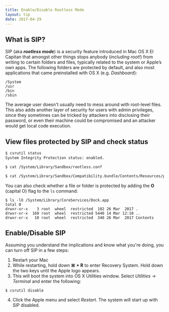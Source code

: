 ```yaml
---
title: Enable/Disable Rootless Mode
layout: tip
date: 2017-04-29
---
```


## What is SIP?

SIP (aka _**rootless mode**_) is a security feature introduced in Mac OS X El Capitan that amongst other things stops anybody (_including root!_) from writing to certain folders and files, typically related to the system or Apple’s own apps. The following folders are protected by default, and also most applications that came preinstalled with OS X (e.g. _Dashboard_):
```
/System
/usr
/bin
/sbin
```

The average user doesn't usually need to mess around with root-level files. This also adds another layer of security for users with admin privileges, since they sometimes can be tricked by attackers into disclosing their password, or even their machine could be compromised and an attacker would get local code execution.

## View files protected by SIP  and check status
```bash
$ csrutil status
System Integrity Protection status: enabled.

$ cat /System/Library/Sandbox/rootless.conf

$ cat /System/Library/Sandbox/Compatibility.bundle/Contents/Resources/paths
```

You can also check whether a file or folder is protected by adding the **O** (capital O) flag to the ```ls``` command:
```
$ ls -lO /System/Library/CoreServices/Dock.app
total 0
drwxr-xr-x    3 root  wheel  restricted  102 26 Mar  2017 .
drwxr-xr-x  160 root  wheel  restricted 5440 14 Mar 12:10 ..
drwxr-xr-x   10 root  wheel  restricted  340 26 Mar  2017 Contents
```

## Enable/Disable SIP
Assuming you understand the implications and know what you're doing, you can turn off SIP in a few steps:

1. Restart your Mac
2. While restarting, hold down **⌘ + R** to enter Recovery System. Hold down the two keys until the Apple logo appears.
3. This will boot the system into OS X Utilities window. Select _Utilities → Terminal_ and enter the following:
```bas
$ csrutil disable
```
4. Click the Apple menu and select _Restart_. The system will start up with SIP disabled.


